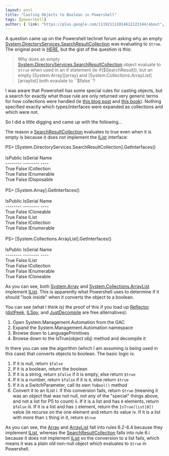 ```yaml
---
layout: post
title: "Casting Objects to Boolean in Powershell"
tags: [powershell]
author: { link: "https://plus.google.com/111921112014612222144/about", name: Chris Duck }
---
```

A question came up on the Powershell technet forum asking why an empty [System.DirectoryServices.SearchResultCollection][collection] was evaluating to ``$true``.  The original post is [HERE][question], but the gist of the question is this:

> Why does an empty [System.DirectoryServices.SearchResultCollection][collection] object evaluate to ``$true`` when used in an if statement (ie if($SearchResult)), but an empty [System.Array][array] and [System.Collections.ArrayList][arraylist] both evaulate to ``$false``?

I was aware that Powershell has some special rules for casting objects, but a search for exactly what those rule are only returned very generic terms for how collections were handled (ie [this blog post][cookbook] and [this book][googlebook]).  Nothing specified exactly which types/interfaces were expanded as collections and which were not.

So I did a little digging and came up with the following...

The reason a [SearchResultCollection][collection] evaluates to true even when it is empty is because it does not implement the [IList][] interface:</p>

<div class="poshconsole">PS&gt; [System.DirectoryServices.SearchResultCollection].GetInterfaces()<br />
<br />
IsPublic IsSerial Name<br />
-------- -------- ----<br />
True     False    ICollection<br />
True     False    IEnumerable<br />
True     False    IDisposable<br />
<br />
PS&gt; [System.Array].GetInterfaces()<br />
<br />
IsPublic IsSerial Name<br />
-------- -------- ----<br />
True     False    ICloneable<br />
True     False    IList<br />
True     False    ICollection<br />
True     False    IEnumerable<br />
<br />
PS&gt; [System.Collections.ArrayList].GetInterfaces()<br />
<br />
IsPublic IsSerial Name<br />
-------- -------- ----<br />
True     False    IList<br />
True     False    ICollection<br />
True     False    IEnumerable<br />
True     False    ICloneable<br />
</div>

As you can see, both [System.Array][array] and [System.Collections.ArrayList][arraylist] implement [IList][]. This is apparently what Powershell uses to determine if it should "look inside" when it converts the object to a boolean.

You can see (what I think is) the proof of this if you load up [Reflector][] ([dotPeek][], [ILSpy][], and [JustDecompile][] are free alternatives):

1. Open System.Management.Automation from the GAC
2. Expand the System.Management.Automation namespace
3. Browse down to LanguagePrimitives
4. Browse down to the IsTrue(object obj) method and decompile it

In there you can see the algorithm (which I am assuming is being used in this case) that converts objects to boolean. The basic logic is:

1. If it is null, return ``$false``
2. If it is a boolean, return the boolean
3. If it is a string, return ``$false`` if it is empty, else return ``$true``
4. If it is a number, return ``$false`` if it is ``0``, else return ``$true``
5. If it is a SwitchParameter, call its own ``ToBool()`` method
6. Convert it to an IList
  i. If this conversion fails, return ``$true`` (meaning it was an object that was not null, not any of the "special" things above, and not a list for PS to count)
  ii. If it is a list and has ``0`` elements, return ``$false``
  iii. If it is a list and has ``1`` element, return the ``IsTrue(list[0])`` value (ie recurse on the one element and return its value
  iv. If it is a list with more than ``1`` thing in it, return ``$true``

As you can see, the [Array][] and [ArrayList][] fall into rules 6.2-6.4 because they implement [IList][], whereas the [SearchResultCollection][collection] falls into rule 6.i because it does not implement [IList][] so the conversion to a list fails, which means it was a plain old non-null object which evaluates to ``$true`` in Powershell.

[collection]: http://msdn.microsoft.com/en-us/library/system.directoryservices.searchresultcollection.aspx
[question]: http://social.technet.microsoft.com/Forums/en-US/winserverpowershell/thread/44128f6f-3263-4263-a9cb-f855d84ee5b7#4bed26db-b865-45ec-afce-2c0c40c661b4
[array]: http://msdn.microsoft.com/en-us/library/system.array.aspx
[arraylist]: http://msdn.microsoft.com/en-us/library/system.collections.arraylist.aspx
[cookbook]: http://www.pavleck.net/powershell-cookbook/apa.html#booleans
[googlebook]: http://books.google.com/books?id=wVYl6UKeb4wC&pg=PA41&lpg=PA41&dq=powershell+rules+for+cast+to+bool&source=bl&ots=lOt-HD8Adv&sig=WO-GvpUuRdGXFkg8RO52pIvZYxc&hl=en&sa=X&ei=MjckT6rOHabMsQLU5vGMAg&ved=0CGoQ6AEwCQ#v=onepage&q=powershell%20rules%20for%20cast%20to%20bool&f=false
[ilist]: http://msdn.microsoft.com/en-us/library/system.collections.ilist.aspx
[reflector]: http://www.reflector.net/
[dotpeek]: http://www.jetbrains.com/decompiler/
[ilspy]: http://wiki.sharpdevelop.net/ilspy.ashx
[justdecompile]: http://www.telerik.com/products/decompiler.aspx